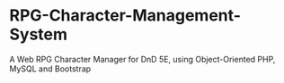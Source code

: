 # RPG-Character-Management-System
A Web RPG Character Manager for DnD 5E, using Object-Oriented PHP, MySQL and Bootstrap 

